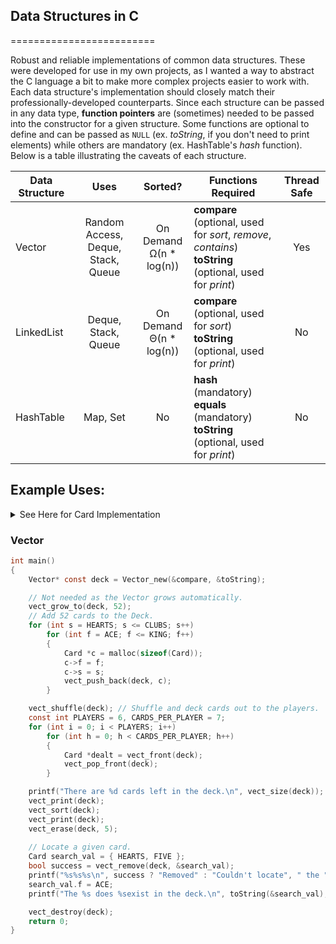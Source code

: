 ## Data Structures in C
=========================

Robust and reliable implementations of common data structures. These were developed for use in my own projects, as I wanted a way to abstract the C language a bit to make more complex projects easier to work with. Each data structure's implementation should closely match their professionally-developed counterparts. Since each structure can be passed in any data type, **function pointers** are (sometimes) needed to be passed into the constructor for a given structure. Some functions are optional to define and can be passed as `NULL` (ex. *toString*, if you don't need to print elements) while others are mandatory (ex. HashTable's *hash* function). Below is a table illustrating the caveats of each structure.

|Data Structure|Uses|Sorted?|Functions Required|Thread Safe|
|-|:-:|:-:|-|:-:
|Vector| Random Access, Deque, Stack, Queue|On Demand<br>Ω(n * log(n))|**compare** (optional, used for *sort*, *remove*, *contains*)<br>**toString** (optional, used for *print*)|Yes
|LinkedList|Deque, Stack, Queue|On Demand<br>Θ(n * log(n))|**compare** (optional, used for *sort*)<br>**toString** (optional, used for *print*)|No
|HashTable|Map, Set|No|**hash** (mandatory)<br>**equals** (mandatory)<br>**toString** (optional, used for *print*)|No



## Example Uses:

<details> 
  <summary>See Here for Card Implementation</summary>
   https://gist.github.com/KevinTyrrell/ae214b03e8a2052438491bdb3ff476fd
</details>

### Vector
```c
int main()
{
    Vector* const deck = Vector_new(&compare, &toString);

    // Not needed as the Vector grows automatically.
    vect_grow_to(deck, 52);
    // Add 52 cards to the Deck.
    for (int s = HEARTS; s <= CLUBS; s++)
        for (int f = ACE; f <= KING; f++)
        {
            Card *c = malloc(sizeof(Card));
            c->f = f;
            c->s = s;
            vect_push_back(deck, c);
        }

    vect_shuffle(deck); // Shuffle and deck cards out to the players.
    const int PLAYERS = 6, CARDS_PER_PLAYER = 7;
    for (int i = 0; i < PLAYERS; i++)
        for (int h = 0; h < CARDS_PER_PLAYER; h++)
        {
            Card *dealt = vect_front(deck);
            vect_pop_front(deck);
        }

    printf("There are %d cards left in the deck.\n", vect_size(deck));  // 10 Cards Left
    vect_print(deck);
    vect_sort(deck);                                                    // Sort the cards.
    vect_print(deck);
    vect_erase(deck, 5);                                                // Delete the 6th card.
    
    // Locate a given card.
    Card search_val = { HEARTS, FIVE };
    bool success = vect_remove(deck, &search_val);
    printf("%s%s%s\n", success ? "Removed" : "Couldn't locate", " the ", toString(&search_val));
    search_val.f = ACE;
    printf("The %s does %sexist in the deck.\n", toString(&search_val), vect_contains(deck, &search_val) ? "" : "not ");

    vect_destroy(deck);
    return 0;
}
```